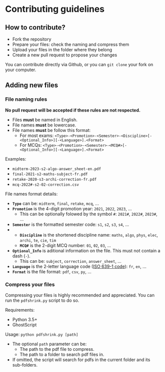 # Contributing guidelines

## How to contribute?

- Fork the repository
- Prepare your files: check the naming and compress them
- Upload your files in the folder where they belong
- Create a new pull request to propose your changes

You can contribute directly via Github,
or you can `git clone` your fork on your computer.

## Adding new files

### File naming rules

**No pull request will be accepted if these rules are not respected.**

- Files **must** be named in English.
- File names **must** be lowercase.
- File names **must** be follow this format:
  - For most exams: `<Type>-<Promotion>-<Semester>-<Discipline>[-<Optional_Info>][-<Language>].<Format>`
  - For MCQs: `<Type>-<Promotion>-<Semester>-<MCQ#>[-<Optional_Info>][-<Language>].<Format>`

Examples:
- `midterm-2023-s2-algo-answer_sheet-en.pdf`
- `final-2021-s2-maths-subject-fr.pdf`
- `retake-2020-s3-archi-correction-fr.pdf`
- `mcq-2022#-s2-02-correction.csv`

File names format details:
- **`Type`** can be: `midterm`, `final`, `retake`, `mcq`, ...
- **`Promotion`** is the 4-digit promotion year: `2021`, `2022`, `2023`, ...
  - This can be optionally folowed by the symbol `#`: `2021#`, `2022#`, `2023#`, ...
- **`Semester`** is the formatted semester code: `s1`, `s2`, `s3`, `s4`, ...
- - **`Discipline`** is the shortened discipline name: `maths`, `algo`, `phys`, `elec`, `archi`, `te`, `cie`, `tim`
  - **`MCQ#`** is the 2-digit MCQ number: `01`, `02`, `03`, ...
- **`Optional_Info`** is aditional information on the file. This must not contain a dash (`-`).
  - This can be: `subject`, `correction`, `answer_sheet`, ...
- **`Language`** is the 2-letter language code ([ISO 639-1 code](https://en.wikipedia.org/wiki/ISO_639-1)): `fr`, `en`, ...
- **`Format`** is the file format: `pdf`, `csv`, `py`, ...

### Compress your files

Compressing your files is highly recommended and appreciated. You can run the `pdfshrink.py` script to do so.

Requirements:
- Python 3.5+
- GhostScript

Usage: `python pdfshrink.py [path]`
- The optional `path` parameter can be:
  - The path to the pdf file to compress.
  - The path to a folder to search pdf files in.
- If omitted, the script will search for pdfs in the current folder and its sub-folders.
